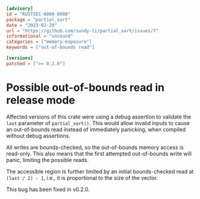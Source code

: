 ```toml
[advisory]
id = "RUSTSEC-0000-0000"
package = "partial_sort"
date = "2023-02-20"
url = "https://github.com/sundy-li/partial_sort/issues/7"
informational = "unsound"
categories = ["memory-exposure"]
keywords = ["out-of-bounds read"]

[versions]
patched = [">= 0.2.0"]
```

# Possible out-of-bounds read in release mode

Affected versions of this crate were using a debug assertion to validate the
`last` parameter of `partial_sort()`. This would allow invalid inputs to cause
an out-of-bounds read instead of immediately panicking, when compiled without
debug assertions.

All writes are bounds-checked, so the out-of-bounds memory access is read-only.
This also means that the first attempted out-of-bounds write will panic,
limiting the possible reads.

The accessible region is further limited by an initial bounds-checked read
at `(last / 2) - 1`, i.e., it is proportional to the size of the vector.

This bug has been fixed in v0.2.0.
